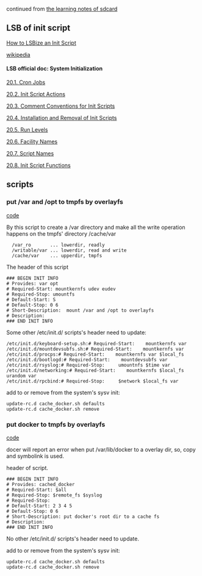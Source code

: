 continued from [the learning notes of sdcard](https://github.com/marcusyh/system/blob/master/raspiberry/sdcard.md)

## LSB of init script

[How to LSBize an Init Script](https://wiki.debian.org/LSBInitScripts)

[wikipedia](https://en.wikipedia.org/wiki/Linux_Standard_Base#cite_note-2)

#### LSB official doc: System Initialization

[20.1. Cron Jobs](https://refspecs.linuxbase.org/LSB_3.1.1/LSB-Core-generic/LSB-Core-generic/sysinit.html)

[20.2. Init Script Actions](https://refspecs.linuxbase.org/LSB_3.1.1/LSB-Core-generic/LSB-Core-generic/iniscrptact.html)

[20.3. Comment Conventions for Init Scripts](https://refspecs.linuxbase.org/LSB_3.1.1/LSB-Core-generic/LSB-Core-generic/initscrcomconv.html)

[20.4. Installation and Removal of Init Scripts](https://refspecs.linuxbase.org/LSB_3.1.1/LSB-Core-generic/LSB-Core-generic/initsrcinstrm.html)

[20.5. Run Levels](https://refspecs.linuxbase.org/LSB_3.1.1/LSB-Core-generic/LSB-Core-generic/runlevels.html)

[20.6. Facility Names](https://refspecs.linuxbase.org/LSB_3.1.1/LSB-Core-generic/LSB-Core-generic/facilname.html)

[20.7. Script Names](https://refspecs.linuxbase.org/LSB_3.1.1/LSB-Core-generic/LSB-Core-generic/scrptnames.html)

[20.8. Init Script Functions](https://refspecs.linuxbase.org/LSB_3.1.1/LSB-Core-generic/LSB-Core-generic/iniscrptfunc.html)


## scripts
### put /var and /opt to tmpfs by overlayfs

[code](https://github.com/marcusyh/system/blob/master/raspiberry/etc/init.d/tmpfs_overlay.sh)

By this script to create a /var directory and make all the write operation happens on the tmpfs' directory /cache/var
```
  /var_ro       ... lowerdir, readly
  /writable/var ... lowerdir, read and write
  /cache/var    ... upperdir, tmpfs
```

The header of this script
```
### BEGIN INIT INFO
# Provides: var opt
# Required-Start: mountkernfs udev eudev
# Required-Stop: umountfs
# Default-Start: S
# Default-Stop: 0 6
# Short-Description:  mount /var and /opt to overlayfs
# Description:
### END INIT INFO
```

Some other /etc/init.d/ scripts's header need to update:
```
/etc/init.d/keyboard-setup.sh:# Required-Start:    mountkernfs var
/etc/init.d/mountdevsubfs.sh:# Required-Start:    mountkernfs var
/etc/init.d/procps:# Required-Start:    mountkernfs var $local_fs
/etc/init.d/bootlogd:# Required-Start:    mountdevsubfs var
/etc/init.d/rsyslog:# Required-Stop:     umountnfs $time var
/etc/init.d/networking:# Required-Start:    mountkernfs $local_fs urandom var
/etc/init.d/rpcbind:# Required-Stop:     $network $local_fs var
```

add to or remove from the system's sysv init:
```
update-rc.d cache_docker.sh defaults
update-rc.d cache_docker.sh remove
```

### put docker to tmpfs by overlayfs

[code](https://github.com/marcusyh/system/blob/master/raspiberry/etc/init.d/cache_docker.sh)

docer will report an error when put /var/lib/docker to a overlay dir, so, copy and symbolink is used.

header of script.
```
### BEGIN INIT INFO
# Provides: cached_docker
# Required-Start: $all
# Required-Stop: $remote_fs $syslog
# Required-Stop: 
# Default-Start: 2 3 4 5
# Default-Stop: 0 6
# Short-Description: put docker's root dir to a cache fs
# Description:
### END INIT INFO
```

No other /etc/init.d/ scripts's header need to update.


add to or remove from the system's sysv init:
```
update-rc.d cache_docker.sh defaults
update-rc.d cache_docker.sh remove
```
